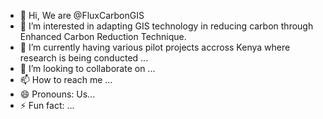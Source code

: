 - 👋 Hi, We are @FluxCarbonGIS
- 👀 I’m interested in adapting GIS technology in reducing carbon through Enhanced Carbon Reduction Technique. 
- 🌱 I’m currently having various pilot projects accross Kenya where research is being conducted ...
- 💞️ I’m looking to collaborate on ...
- 📫 How to reach me ...
- 😄 Pronouns: Us...
- ⚡ Fun fact: ...

<!---
FluxCarbonGIS/FluxCarbonGIS is a ✨ special ✨ repository because its `README.md` (this file) appears on your GitHub profile.
You can click the Preview link to take a look at your changes.
--->

